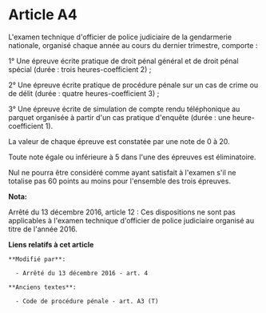 # Article A4

L'examen technique d'officier de police judiciaire de la gendarmerie nationale, organisé chaque année au cours du dernier
trimestre, comporte : 

1° Une épreuve écrite pratique de droit pénal général et de droit pénal spécial (durée : trois heures-coefficient 2) ; 

2° Une épreuve écrite pratique de procédure pénale sur un cas de crime ou de délit (durée : quatre heures-coefficient 3) ; 

3° Une épreuve écrite de simulation de compte rendu téléphonique au parquet organisée à partir d'un cas pratique d'enquête
(durée : une heure-coefficient 1). 

La valeur de chaque épreuve est constatée par une note de 0 à 20. 

Toute note égale ou inférieure à 5 dans l'une des épreuves est éliminatoire. 

Nul ne pourra être considéré comme ayant satisfait à l'examen s'il ne totalise pas 60 points au moins pour l'ensemble des
trois épreuves.

**Nota:**

Arrêté du 13 décembre 2016, article 12 : Ces dispositions ne sont pas applicables à l'examen technique d'officier de police
judiciaire organisé au titre de l'année 2016.

**Liens relatifs à cet article**

	**Modifié par**:

	  - Arrêté du 13 décembre 2016 - art. 4

	**Anciens textes**:

	  - Code de procédure pénale - art. A3 (T)
